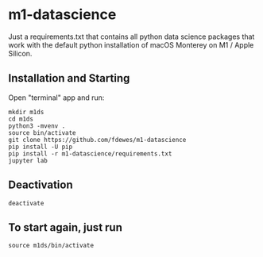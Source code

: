 # m1-datascience
Just a requirements.txt that contains all python data science packages that work with the default python installation of macOS Monterey on M1 / Apple Silicon.

## Installation and Starting

Open "terminal" app and run:

    mkdir m1ds
    cd m1ds
    python3 -mvenv .
    source bin/activate
    git clone https://github.com/fdewes/m1-datascience
    pip install -U pip
    pip install -r m1-datascience/requirements.txt
    jupyter lab

## Deactivation

    deactivate

## To start again, just run

    source m1ds/bin/activate

    
